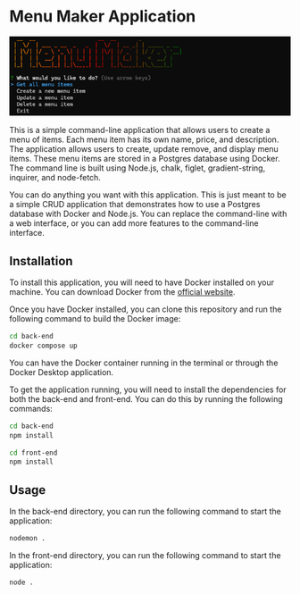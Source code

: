 # Menu Maker Application

![Cover Photo](cover.png)

This is a simple command-line application that allows users to create a menu of items. Each menu item has its own name, price, and description. The application allows users to create, update remove, and display menu items. These menu items are stored in a Postgres database using Docker. The command line is built using Node.js, chalk, figlet, gradient-string, inquirer, and node-fetch.

You can do anything you want with this application. This is just meant to be a simple CRUD application that demonstrates how to use a Postgres database with Docker and Node.js. You can replace the command-line with a web interface, or you can add more features to the command-line interface.

## Installation

To install this application, you will need to have Docker installed on your machine. You can download Docker from the [official website](https://www.docker.com/).

Once you have Docker installed, you can clone this repository and run the following command to build the Docker image:

```bash
cd back-end
docker compose up
```

You can have the Docker container running in the terminal or through the Docker Desktop application.

To get the application running, you will need to install the dependencies for both the back-end and front-end. You can do this by running the following commands:

```bash
cd back-end
npm install
```

```bash
cd front-end
npm install
```

## Usage

In the back-end directory, you can run the following command to start the application:

```bash
nodemon .
```

In the front-end directory, you can run the following command to start the application:

```bash
node .
```